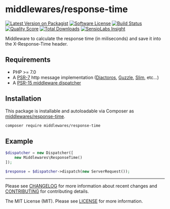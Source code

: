 # middlewares/response-time

[![Latest Version on Packagist][ico-version]][link-packagist]
[![Software License][ico-license]](LICENSE)
[![Build Status][ico-travis]][link-travis]
[![Quality Score][ico-scrutinizer]][link-scrutinizer]
[![Total Downloads][ico-downloads]][link-downloads]
[![SensioLabs Insight][ico-sensiolabs]][link-sensiolabs]

Middleware to calculate the response time (in miliseconds) and save it into the X-Response-Time header.

## Requirements

* PHP >= 7.0
* A [PSR-7](https://packagist.org/providers/psr/http-message-implementation) http message implementation ([Diactoros](https://github.com/zendframework/zend-diactoros), [Guzzle](https://github.com/guzzle/psr7), [Slim](https://github.com/slimphp/Slim), etc...)
* A [PSR-15 middleware dispatcher](https://github.com/middlewares/awesome-psr15-middlewares#dispatcher)

## Installation

This package is installable and autoloadable via Composer as [middlewares/response-time](https://packagist.org/packages/middlewares/response-time).

```sh
composer require middlewares/response-time
```

## Example

```php
$dispatcher = new Dispatcher([
	new Middlewares\ResponseTime()
]);

$response = $dispatcher->dispatch(new ServerRequest());
```

---

Please see [CHANGELOG](CHANGELOG.md) for more information about recent changes and [CONTRIBUTING](CONTRIBUTING.md) for contributing details.

The MIT License (MIT). Please see [LICENSE](LICENSE) for more information.

[ico-version]: https://img.shields.io/packagist/v/middlewares/response-time.svg?style=flat-square
[ico-license]: https://img.shields.io/badge/license-MIT-brightgreen.svg?style=flat-square
[ico-travis]: https://img.shields.io/travis/middlewares/response-time/master.svg?style=flat-square
[ico-scrutinizer]: https://img.shields.io/scrutinizer/g/middlewares/response-time.svg?style=flat-square
[ico-downloads]: https://img.shields.io/packagist/dt/middlewares/response-time.svg?style=flat-square
[ico-sensiolabs]: https://img.shields.io/sensiolabs/i/27809921-08fc-47ef-8bef-db3782c3637e.svg?style=flat-square

[link-packagist]: https://packagist.org/packages/middlewares/response-time
[link-travis]: https://travis-ci.org/middlewares/response-time
[link-scrutinizer]: https://scrutinizer-ci.com/g/middlewares/response-time
[link-downloads]: https://packagist.org/packages/middlewares/response-time
[link-sensiolabs]: https://insight.sensiolabs.com/projects/27809921-08fc-47ef-8bef-db3782c3637e
